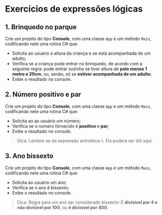 # Exercícios de expressões lógicas

## 1. Brinquedo no parque

Crie um projeto do tipo **Console**, com uma classe `App` e um método `Main`, codificando nele uma rotina C# que:

- Solicita ao usuário a altura da criança e se está acompanhada de um adulto;
- Verifica se a criança pode entrar no brinquedo, de acordo com a seguinte regra: pode entrar sozinha se tiver altura de **pelo menos 1 metro e 20cm**, ou, senão, só se **estiver acompanhada de um adulto**;
- Exibe o resultado no console.

## 2. Número positivo e par

Crie um projeto do tipo **Console**, com uma classe `App` e um método `Main`, codificando nele uma rotina C# que:

- Solicita ao ao usuário um número;
- Verifica se o número fornecido é **positivo** e **par**;
- Exibe o resultado no console.

> Dica: Lembre-se da expressão aritmética `%`. Ela poderá ser útil aqui.

## 3. Ano bissexto

Crie um projeto do tipo **Console**, com uma classe `App` e um método `Main`, codificando nele uma rotina C# que:

- Solicita ao usuário um ano;
- Verifica se o ano é bissexto;
- Exibe o resultado no console.

> Dica: Regra para um ano ser considerado bissexto: É **divisível por 4 e não divisível por 100**, ou **é divisível por 400**.
